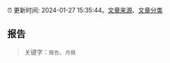 :alarm_clock: 更新时间: 2024-01-27 15:35:44。[文章来源](/README.md)、[文章分类](/TAGS.md)

## 报告


> 关键字：`报告`、`月报`



